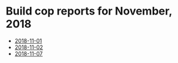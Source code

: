 # Build cop reports for November, 2018

* [2018-11-01](https://bitbucket.org/osrf/gazebo/wiki/buildcop/2018/11/01.md)
* [2018-11-02](https://bitbucket.org/osrf/gazebo/wiki/buildcop/2018/11/02.md)
* [2018-11-07](https://bitbucket.org/osrf/gazebo/wiki/buildcop/2018/11/07.md)
